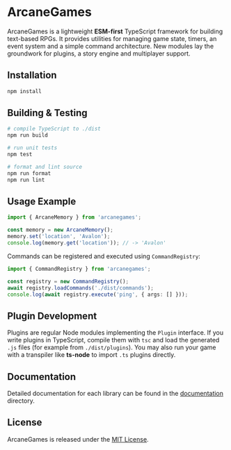 # ArcaneGames

ArcaneGames is a lightweight **ESM-first** TypeScript framework for building text-based RPGs.
It provides utilities for managing game state, timers, an event system and a
simple command architecture. New modules lay the groundwork for plugins, a story engine and multiplayer support.

## Installation

```bash
npm install
```

## Building & Testing

```bash
# compile TypeScript to ./dist
npm run build

# run unit tests
npm test

# format and lint source
npm run format
npm run lint
```

## Usage Example

```ts
import { ArcaneMemory } from 'arcanegames';

const memory = new ArcaneMemory();
memory.set('location', 'Avalon');
console.log(memory.get('location')); // -> 'Avalon'
```

Commands can be registered and executed using `CommandRegistry`:

```ts
import { CommandRegistry } from 'arcanegames';

const registry = new CommandRegistry();
await registry.loadCommands('./dist/commands');
console.log(await registry.execute('ping', { args: [] }));
```

## Plugin Development

Plugins are regular Node modules implementing the `Plugin` interface. If you write plugins in TypeScript, compile them with `tsc` and load the generated `.js` files (for example from `./dist/plugins`). You may also run your game with a transpiler like **ts-node** to import `.ts` plugins directly.

## Documentation

Detailed documentation for each library can be found in the
[documentation](documentation) directory.

## License

ArcaneGames is released under the [MIT License](LICENSE).
